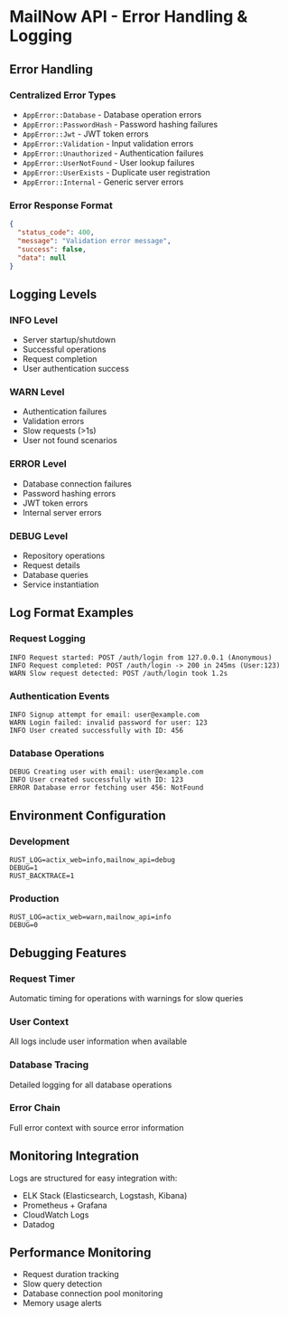 # MailNow API - Error Handling & Logging

## Error Handling

### Centralized Error Types
- `AppError::Database` - Database operation errors
- `AppError::PasswordHash` - Password hashing failures
- `AppError::Jwt` - JWT token errors
- `AppError::Validation` - Input validation errors
- `AppError::Unauthorized` - Authentication failures
- `AppError::UserNotFound` - User lookup failures
- `AppError::UserExists` - Duplicate user registration
- `AppError::Internal` - Generic server errors

### Error Response Format
```json
{
  "status_code": 400,
  "message": "Validation error message",
  "success": false,
  "data": null
}
```

## Logging Levels

### INFO Level
- Server startup/shutdown
- Successful operations
- Request completion
- User authentication success

### WARN Level
- Authentication failures
- Validation errors
- Slow requests (>1s)
- User not found scenarios

### ERROR Level
- Database connection failures
- Password hashing errors
- JWT token errors
- Internal server errors

### DEBUG Level
- Repository operations
- Request details
- Database queries
- Service instantiation

## Log Format Examples

### Request Logging
```
INFO Request started: POST /auth/login from 127.0.0.1 (Anonymous)
INFO Request completed: POST /auth/login -> 200 in 245ms (User:123)
WARN Slow request detected: POST /auth/login took 1.2s
```

### Authentication Events
```
INFO Signup attempt for email: user@example.com
WARN Login failed: invalid password for user: 123
INFO User created successfully with ID: 456
```

### Database Operations
```
DEBUG Creating user with email: user@example.com
INFO User created successfully with ID: 123
ERROR Database error fetching user 456: NotFound
```

## Environment Configuration

### Development
```env
RUST_LOG=actix_web=info,mailnow_api=debug
DEBUG=1
RUST_BACKTRACE=1
```

### Production
```env
RUST_LOG=actix_web=warn,mailnow_api=info
DEBUG=0
```

## Debugging Features

### Request Timer
Automatic timing for operations with warnings for slow queries

### User Context
All logs include user information when available

### Database Tracing
Detailed logging for all database operations

### Error Chain
Full error context with source error information

## Monitoring Integration

Logs are structured for easy integration with:
- ELK Stack (Elasticsearch, Logstash, Kibana)
- Prometheus + Grafana
- CloudWatch Logs
- Datadog

## Performance Monitoring

- Request duration tracking
- Slow query detection
- Database connection pool monitoring
- Memory usage alerts